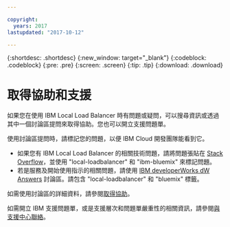 ```yaml
---

copyright:
  years: 2017
lastupdated: "2017-10-12"

---
```


{:shortdesc: .shortdesc}
{:new_window: target="_blank"}
{:codeblock: .codeblock}
{:pre: .pre}
{:screen: .screen}
{:tip: .tip}
{:download: .download}

# 取得協助和支援

如果您在使用 IBM Local Load Balancer 時有問題或疑問，可以搜尋資訊或透過其中一個討論區提問來取得協助。您也可以開立支援問題單。

使用討論區提問時，請標記您的問題，以便 IBM Cloud 開發團隊能看到它。

* 如果您有 IBM Local Load Balancer 的相關技術問題，請將問題張貼在 [Stack Overflow](https://stackoverflow.com/search?q=local-loadbalancer+ibm-bluemix)，並使用 "local-loadbalancer" 和 "ibm-bluemix" 來標記問題。
* 若是服務及開始使用指示的相關問題，請使用 [IBM developerWorks dW Answers](https://developer.ibm.com/answers/topics/local-loadbalancer.html?smartspace=bluemix) 討論區。請包含 "local-loadbalancer" 和 "bluemix" 標籤。

如需使用討論區的詳細資料，請參閱[取得協助](https://console.bluemix.net/docs/support/index.html#getting-help)。

如需開立 IBM 支援問題單，或是支援層次和問題單嚴重性的相關資訊，請參閱[與支援中心聯絡](https://console.bluemix.net/docs/support/index.html#contacting-support)。
